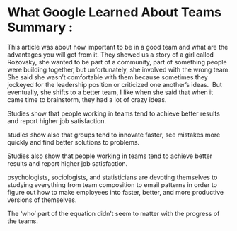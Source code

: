 # What Google Learned About Teams Summary :

This article was about how important to be in a good team and what are the advantages you will get from it. They showed us a story of a girl called Rozovsky, she wanted to be part of a community, part of something people were building together, but unfortunately, she involved with the wrong team. She said she wasn’t comfortable with them because sometimes they jockeyed for the leadership position or criticized one another’s ideas.  But eventually, she shifts to a better team, I like when she said that when it came time to brainstorm, they had a lot of crazy ideas. <br>

Studies show that people working in teams tend to achieve better results and report higher job satisfaction. <br>

studies show also that groups tend to innovate faster, see mistakes more quickly and find better solutions to problems. <br>

Studies also show that people working in teams tend to achieve better results and report higher job satisfaction. <br>

psychologists, sociologists, and statisticians are devoting themselves to studying everything from team composition to email patterns in order to figure out how to make employees into faster, better, and more productive versions of themselves. <br>

The ‘who’ part of the equation didn’t seem to matter with the progress of the teams. <br>